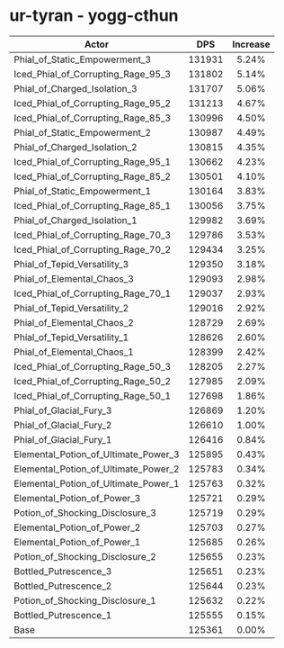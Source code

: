 # ur-tyran - yogg-cthun
| Actor | DPS | Increase |
|---|:---:|:---:|
|Phial_of_Static_Empowerment_3|131931|5.24%|
|Iced_Phial_of_Corrupting_Rage_95_3|131802|5.14%|
|Phial_of_Charged_Isolation_3|131707|5.06%|
|Iced_Phial_of_Corrupting_Rage_95_2|131213|4.67%|
|Iced_Phial_of_Corrupting_Rage_85_3|130996|4.50%|
|Phial_of_Static_Empowerment_2|130987|4.49%|
|Phial_of_Charged_Isolation_2|130815|4.35%|
|Iced_Phial_of_Corrupting_Rage_95_1|130662|4.23%|
|Iced_Phial_of_Corrupting_Rage_85_2|130501|4.10%|
|Phial_of_Static_Empowerment_1|130164|3.83%|
|Iced_Phial_of_Corrupting_Rage_85_1|130056|3.75%|
|Phial_of_Charged_Isolation_1|129982|3.69%|
|Iced_Phial_of_Corrupting_Rage_70_3|129786|3.53%|
|Iced_Phial_of_Corrupting_Rage_70_2|129434|3.25%|
|Phial_of_Tepid_Versatility_3|129350|3.18%|
|Phial_of_Elemental_Chaos_3|129093|2.98%|
|Iced_Phial_of_Corrupting_Rage_70_1|129037|2.93%|
|Phial_of_Tepid_Versatility_2|129016|2.92%|
|Phial_of_Elemental_Chaos_2|128729|2.69%|
|Phial_of_Tepid_Versatility_1|128626|2.60%|
|Phial_of_Elemental_Chaos_1|128399|2.42%|
|Iced_Phial_of_Corrupting_Rage_50_3|128205|2.27%|
|Iced_Phial_of_Corrupting_Rage_50_2|127985|2.09%|
|Iced_Phial_of_Corrupting_Rage_50_1|127698|1.86%|
|Phial_of_Glacial_Fury_3|126869|1.20%|
|Phial_of_Glacial_Fury_2|126610|1.00%|
|Phial_of_Glacial_Fury_1|126416|0.84%|
|Elemental_Potion_of_Ultimate_Power_3|125895|0.43%|
|Elemental_Potion_of_Ultimate_Power_2|125783|0.34%|
|Elemental_Potion_of_Ultimate_Power_1|125763|0.32%|
|Elemental_Potion_of_Power_3|125721|0.29%|
|Potion_of_Shocking_Disclosure_3|125719|0.29%|
|Elemental_Potion_of_Power_2|125703|0.27%|
|Elemental_Potion_of_Power_1|125685|0.26%|
|Potion_of_Shocking_Disclosure_2|125655|0.23%|
|Bottled_Putrescence_3|125651|0.23%|
|Bottled_Putrescence_2|125644|0.23%|
|Potion_of_Shocking_Disclosure_1|125632|0.22%|
|Bottled_Putrescence_1|125555|0.15%|
|Base|125361|0.00%|
